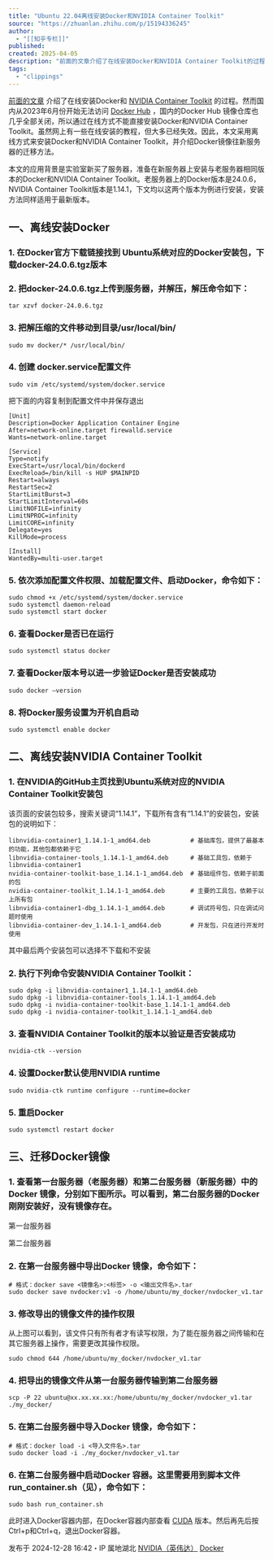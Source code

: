 ```yaml
---
title: "Ubuntu 22.04离线安装Docker和NVIDIA Container Toolkit"
source: "https://zhuanlan.zhihu.com/p/15194336245"
author:
  - "[[知乎专栏]]"
published:
created: 2025-04-05
description: "前面的文章介绍了在线安装Docker和NVIDIA Container Toolkit的过程。然而国内从2023年6月份开始无法访问Docker Hub，国内的Docker Hub 镜像仓库也几乎全部关闭，所以通过在线方式不能直接安装Docker和NVIDIA Conta…"
tags:
  - "clippings"
---
```



[前面的文章](https://zhuanlan.zhihu.com/p/667743782) 介绍了在线安装Docker和 [NVIDIA Container Toolkit](https://zhida.zhihu.com/search?content_id=252061699&content_type=Article&match_order=1&q=NVIDIA+Container+Toolkit&zhida_source=entity) 的过程。然而国内从2023年6月份开始无法访问 [Docker Hub](https://zhida.zhihu.com/search?content_id=252061699&content_type=Article&match_order=1&q=Docker+Hub&zhida_source=entity) ，国内的Docker Hub 镜像仓库也几乎全部关闭，所以通过在线方式不能直接安装Docker和NVIDIA Container Toolkit。虽然网上有一些在线安装的教程，但大多已经失效。因此，本文采用离线方式来安装Docker和NVIDIA Container Toolkit，并介绍Docker镜像往新服务器的迁移方法。

本文的应用背景是实验室新买了服务器，准备在新服务器上安装与老服务器相同版本的Docker和NVIDIA Container Toolkit。老服务器上的Docker版本是24.0.6，NVIDIA Container Toolkit版本是1.14.1，下文均以这两个版本为例进行安装，安装方法同样适用于最新版本。

## 一、离线安装Docker

### 1\. 在Docker官方下载链接找到 Ubuntu系统对应的Docker安装包，下载docker-24.0.6.tgz版本

### 2\. 把docker-24.0.6.tgz上传到服务器，并解压，解压命令如下：

```
tar xzvf docker-24.0.6.tgz
```

### 3\. 把解压缩的文件移动到目录/usr/local/bin/

```
sudo mv docker/* /usr/local/bin/
```

### 4\. 创建 docker.service配置文件

```
sudo vim /etc/systemd/system/docker.service
```

把下面的内容复制到配置文件中并保存退出

```
[Unit]
Description=Docker Application Container Engine
After=network-online.target firewalld.service
Wants=network-online.target

[Service]
Type=notify
ExecStart=/usr/local/bin/dockerd
ExecReload=/bin/kill -s HUP $MAINPID
Restart=always
RestartSec=2
StartLimitBurst=3
StartLimitInterval=60s
LimitNOFILE=infinity
LimitNPROC=infinity
LimitCORE=infinity
Delegate=yes
KillMode=process

[Install]
WantedBy=multi-user.target
```

### 5\. 依次添加配置文件权限、加载配置文件、启动Docker，命令如下：

```
sudo chmod +x /etc/systemd/system/docker.service
sudo systemctl daemon-reload
sudo systemctl start docker
```

### 6\. 查看Docker是否已在运行

```
sudo systemctl status docker
```

### 7\. 查看Docker版本号以进一步验证Docker是否安装成功

```
sudo docker –version
```

### 8\. 将Docker服务设置为开机自启动

```
sudo systemctl enable docker
```

## 二、离线安装NVIDIA Container Toolkit

### 1\. 在NVIDIA的GitHub主页找到Ubuntu系统对应的NVIDIA Container Toolkit安装包

该页面的安装包较多，搜索关键词“1.14.1”，下载所有含有“1.14.1”的安装包，安装包的说明如下：

```
libnvidia-container1_1.14.1-1_amd64.deb           # 基础库包，提供了最基本的功能，其他包都依赖于它
libnvidia-container-tools_1.14.1-1_amd64.deb      # 基础工具包，依赖于 libnvidia-container1
nvidia-container-toolkit-base_1.14.1-1_amd64.deb  # 基础组件包，依赖于前面的包
nvidia-container-toolkit_1.14.1-1_amd64.deb       # 主要的工具包，依赖于以上所有包
libnvidia-container1-dbg_1.14.1-1_amd64.deb       # 调试符号包，只在调试问题时使用
libnvidia-container-dev_1.14.1-1_amd64.deb        # 开发包，只在进行开发时使用
```

其中最后两个安装包可以选择不下载和不安装

### 2\. 执行下列命令安装NVIDIA Container Toolkit：

```
sudo dpkg -i libnvidia-container1_1.14.1-1_amd64.deb
sudo dpkg -i libnvidia-container-tools_1.14.1-1_amd64.deb
sudo dpkg -i nvidia-container-toolkit-base_1.14.1-1_amd64.deb
sudo dpkg -i nvidia-container-toolkit_1.14.1-1_amd64.deb
```

### 3\. 查看NVIDIA Container Toolkit的版本以验证是否安装成功

```
nvidia-ctk --version
```

### 4\. 设置Docker默认使用NVIDIA runtime

```
sudo nvidia-ctk runtime configure --runtime=docker
```

### 5\. 重启Docker

```
sudo systemctl restart docker
```

## 三、迁移Docker镜像

### 1\. 查看第一台服务器（老服务器）和第二台服务器（新服务器）中的Docker 镜像，分别如下图所示。可以看到，第二台服务器的Docker刚刚安装好，没有镜像存在。

第一台服务器

第二台服务器

### 2\. 在第一台服务器中导出Docker 镜像，命令如下：

```
# 格式：docker save <镜像名>:<标签> -o <输出文件名>.tar
sudo docker save nvdocker:v1 -o /home/ubuntu/my_docker/nvdocker_v1.tar
```

### 3\. 修改导出的镜像文件的操作权限

从上图可以看到，该文件只有所有者才有读写权限，为了能在服务器之间传输和在其它服务器上操作，需要更改其操作权限。

```
sudo chmod 644 /home/ubuntu/my_docker/nvdocker_v1.tar
```

### 4\. 把导出的镜像文件从第一台服务器传输到第二台服务器

```
scp -P 22 ubuntu@xx.xx.xx.xx:/home/ubuntu/my_docker/nvdocker_v1.tar ./my_docker/
```

### 5\. 在第二台服务器中导入Docker 镜像，命令如下：

```
# 格式：docker load -i <导入文件名>.tar
sudo docker load -i ./my_docker/nvdocker_v1.tar
```

### 6\. 在第二台服务器中启动Docker 容器。这里需要用到脚本文件run\_container.sh（见），命令如下：

```
sudo bash run_container.sh
```

此时进入Docker容器内部，在Docker容器内部查看 [CUDA](https://zhida.zhihu.com/search?content_id=252061699&content_type=Article&match_order=1&q=CUDA&zhida_source=entity) 版本。然后再先后按Ctrl+p和Ctrl+q，退出Docker容器。

发布于 2024-12-28 16:42・IP 属地湖北 [NVIDIA（英伟达）](https://www.zhihu.com/topic/19562754) [Docker](https://www.zhihu.com/topic/19950993)